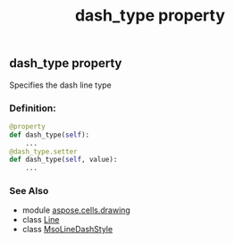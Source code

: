 ﻿---
title: dash_type property
second_title: Aspose.Cells for Python via .NET API References
description: 
type: docs
weight: 90
url: /aspose.cells.drawing/line/dash_type/
is_root: false
---

## dash_type property


Specifies the dash line type
### Definition:
```python
@property
def dash_type(self):
    ...
@dash_type.setter
def dash_type(self, value):
    ...
```

### See Also
* module [aspose.cells.drawing](../../)
* class [Line](/cells/python-net/aspose.cells.drawing/line)
* class [MsoLineDashStyle](/cells/python-net/aspose.cells.drawing/msolinedashstyle)
